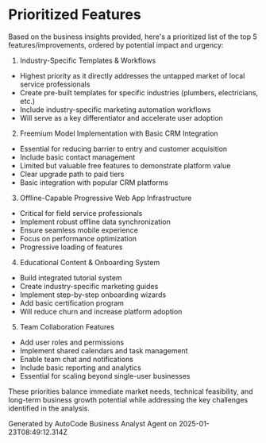 # Prioritized Features

Based on the business insights provided, here's a prioritized list of the top 5
features/improvements, ordered by potential impact and urgency:

1. Industry-Specific Templates & Workflows

- Highest priority as it directly addresses the untapped market of local service professionals
- Create pre-built templates for specific industries (plumbers, electricians, etc.)
- Include industry-specific marketing automation workflows
- Will serve as a key differentiator and accelerate user adoption

2. Freemium Model Implementation with Basic CRM Integration

- Essential for reducing barrier to entry and customer acquisition
- Include basic contact management
- Limited but valuable free features to demonstrate platform value
- Clear upgrade path to paid tiers
- Basic integration with popular CRM platforms

3. Offline-Capable Progressive Web App Infrastructure

- Critical for field service professionals
- Implement robust offline data synchronization
- Ensure seamless mobile experience
- Focus on performance optimization
- Progressive loading of features

4. Educational Content & Onboarding System

- Build integrated tutorial system
- Create industry-specific marketing guides
- Implement step-by-step onboarding wizards
- Add basic certification program
- Will reduce churn and increase platform adoption

5. Team Collaboration Features

- Add user roles and permissions
- Implement shared calendars and task management
- Enable team chat and notifications
- Include basic reporting and analytics
- Essential for scaling beyond single-user businesses

These priorities balance immediate market needs, technical feasibility, and long-term business
growth potential while addressing the key challenges identified in the analysis.

Generated by AutoCode Business Analyst Agent on 2025-01-23T08:49:12.314Z
